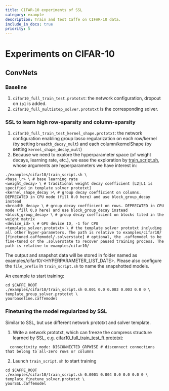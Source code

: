 ```yaml
---
title: CIFAR-10 experiments of SSL
category: example
description: Train and test Caffe on CIFAR-10 data.
include_in_docs: true
priority: 5
---
```


# Experiments on CIFAR-10
## ConvNets
### Baseline
1. `cifar10_full_train_test.prototxt`: the network configuration, dropout on `ip1` is added.
2. `cifar10_full_multistep_solver.prototxt` is the corresponding solver.

### SSL to learn high row-sparsity and column-sparsity
1. `cifar10_full_train_test_kernel_shape.prototxt`: the network configuration enabling group lasso regularization on each row/kernel (by setting `breadth_decay_mult`) and each column/kernelShape (by setting `kernel_shape_decay_mult`)
2. Because we need to explore the hyperparameter space (of weight decays, learning rate, etc.), we ease the exploration by [train_script.sh](/examples/cifar10/train_script.sh), whose arguments are hyperparameters we have interest in:
```
./examples/cifar10/train_script.sh \
<base_lr> \ # base learning rate
<weight_decay> \ # traditional weight decay coefficient [L2|L1 is specified in template solver prototxt]
<kernel_shape_decay >\ # group decay coefficient on columns. DEPRECATED in CPU mode (fill 0.0 here) and use block_group_decay instead
<breadth_decay> \ # group decay coefficient on rows. DEPRECATED in CPU mode (fill 0.0 here) and use block_group_decay instead
<block_group_decay> \ # group decay coefficient on blocks tiled in the weight matrix
<device_id> \ # GPU device ID, -1 for CPU
<template_solver.prototxt> \ # the template solver prototxt including all other hyper-parameters. The path is relative to examples/cifar10/
[finetuned.caffemodel/.solverstate] # optional, the .caffemodel to be fine-tuned or the .solverstate to recover paused training process. The path is relative to examples/cifar10/
```
The output and snapshot data will be stored in folder named as examples/cifar10/<HYPERPARAMETER_LIST_DATE>. Please also configure the `file_prefix` in `train_script.sh` to name the snapshotted models.

An example to start training:
```
cd $CAFFE_ROOT
./examples/cifar10/train_script.sh 0.001 0.0 0.003 0.003 0.0 0 \
template_group_solver.prototxt \
yourbaseline.caffemodel
```
### Finetuning the model regularized by SSL
Similar to SSL, but use different network prototxt and solver template.

1. Write a network prototxt, which can freeze the compress structure learned by SSL, e.g. [cifar10_full_train_test_ft.prototxt](/examples/cifar10/cifar10_full_train_test_ft.prototxt#L41):
```
  connectivity_mode: DISCONNECTED_GRPWISE # disconnect connections that belong to all-zero rows or columns
```
2. Launch `train_script.sh` to start training
```
cd $CAFFE_ROOT
./examples/cifar10/train_script.sh 0.0001 0.004 0.0 0.0 0.0 0 \
template_finetune_solver.prototxt \
yourSSL.caffemodel
```

